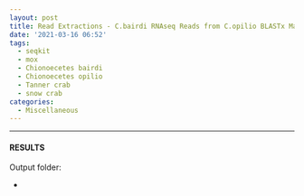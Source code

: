 ```yaml
---
layout: post
title: Read Extractions - C.bairdi RNAseq Reads from C.opilio BLASTx Matches with seqkit on Mox
date: '2021-03-16 06:52'
tags: 
  - seqkit
  - mox
  - Chionoecetes bairdi
  - Chionoecetes opilio
  - Tanner crab
  - snow crab
categories: 
  - Miscellaneous
---
```




---

#### RESULTS

Output folder:

- []()


